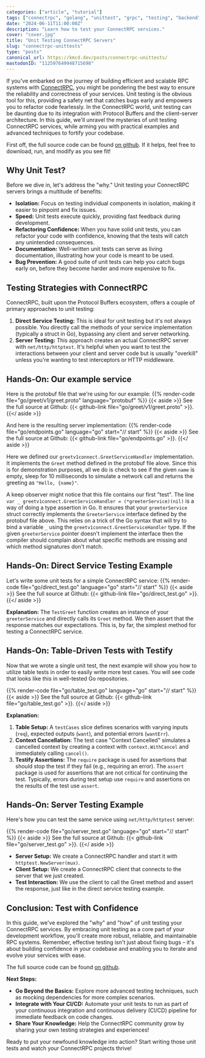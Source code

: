 ```yaml
---
categories: ["article", "tutorial"]
tags: ["connectrpc", "golang", "unittest", "grpc", "testing", "backend", "tutorial"]
date: "2024-06-11T11:00:00Z"
description: "Learn how to test your ConnectRPC services."
cover: "cover.jpg"
title: "Unit Testing ConnectRPC Servers"
slug: "connectrpc-unittests"
type: "posts"
canonical_url: https://kmcd.dev/posts/connectrpc-unittests/
mastodonID: "112597649948715698"
---
```


If you've embarked on the journey of building efficient and scalable RPC systems with [ConnectRPC](https://connectrpc.com/), you might be pondering the best way to ensure the reliability and correctness of your services. Unit testing is the obvious tool for this, providing a safety net that catches bugs early and empowers you to refactor code fearlessly. In the ConnectRPC world, unit testing can be daunting due to its integration with Protocol Buffers and the client-server architecture. In this guide, we'll unravel the mysteries of unit testing ConnectRPC services, while arming you with practical examples and advanced techniques to fortify your codebase.

First off, the full source code can be found [on github](https://github.com/sudorandom/kmcd.dev/tree/main/content/posts/2024/connectrpc-unittests/go). If it helps, feel free to download, run, and modify as you see fit!

## Why Unit Test?

Before we dive in, let's address the "why." Unit testing your ConnectRPC servers brings a multitude of benefits:

* **Isolation:** Focus on testing individual components in isolation, making it easier to pinpoint and fix issues.
* **Speed:** Unit tests execute quickly, providing fast feedback during development.
* **Refactoring Confidence:** When you have solid unit tests, you can refactor your code with confidence, knowing that the tests will catch any unintended consequences.
* **Documentation:** Well-written unit tests can serve as living documentation, illustrating how your code is meant to be used.
* **Bug Prevention:** A good suite of unit tests can help you catch bugs early on, before they become harder and more expensive to fix.

## Testing Strategies with ConnectRPC

ConnectRPC, built upon the Protocol Buffers ecosystem, offers a couple of primary approaches to unit testing:

1. **Direct Service Testing:** This is ideal for unit testing but it's not always possible. You directly call the methods of your service implementation (typically a struct in Go), bypassing any client and server networking.
2. **Server Testing:** This approach creates an actual ConnectRPC server with `net/http/httptest`. It's helpful when you want to test the interactions between your client and server code but is usually "overkill" unless you're wanting to test interceptors or HTTP middleware.

## Hands-On: Our example service
Here is the protobuf file that we're using for our example:
{{% render-code file="go/greet/v1/greet.proto" language="protobuf" %}}
{{< aside >}}
See the full source at Github: {{< github-link file="go/greet/v1/greet.proto" >}}.
{{</ aside >}}

And here is the resulting server implementation:
{{% render-code file="go/endpoints.go" language="go" start="// start" %}}
{{< aside >}}
See the full source at Github: {{< github-link file="go/endpoints.go" >}}.
{{</ aside >}}

Here we defined our `greetv1connect.GreetServiceHandler` implementation. It implements the `Greet` method defined in the protobuf file alove. Since this is for demonstration purposes, all we do is check to see if the given `name` is empty, sleep for 10 milliseconds to simulate a network call and returns the greeting as `"Hello, {name}"`.

A keep observer might notice that this file contains our first "test". The line `var _ greetv1connect.GreetServiceHandler = (*greeterService)(nil)` is a way of doing a type assertion in Go. It ensures that your `greeterService` struct correctly implements the `GreeterService` interface defined by the protobuf file above. This relies on a trick of the Go syntax that will try to bind a variable `_` using the `greetv1connect.GreetServiceHandler` type. If the given `greeterService` pointer doesn't implement the interface then the compiler should complain about what specific methods are missing and which method signatures don't match.

## Hands-On: Direct Service Testing Example

Let's write some unit tests for a simple ConnectRPC service:
{{% render-code file="go/direct_test.go" language="go" start="// start" %}}
{{< aside >}}
See the full source at Github: {{< github-link file="go/direct_test.go" >}}.
{{</ aside >}}

**Explanation:**
The `TestGreet` function creates an instance of your `greeterService` and directly calls its `Greet` method. We then assert that the response matches our expectations. This is, by far, the simplest method for testing a ConnectRPC service.

## Hands-On: Table-Driven Tests with Testify
Now that we wrote a single unit test, the next example will show you how to utilize table tests in order to easily write more test cases. You will see code that looks like this in well-tested Go repositories.

{{% render-code file="go/table_test.go" language="go" start="// start" %}}
{{< aside >}}
See the full source at Github: {{< github-link file="go/table_test.go" >}}.
{{</ aside >}}

**Explanation:**

1. **Table Setup:** A `testCases` slice defines scenarios with varying inputs (`req`), expected outputs (`want`), and potential errors (`wantErr`).
2. **Context Cancellation:** The test case "Context Cancelled" simulates a cancelled context by creating a context with `context.WithCancel` and immediately calling `cancel()`.
3. **Testify Assertions:** The `require` package is used for assertions that should stop the test if they fail (e.g., requiring an error). The `assert` package is used for assertions that are not critical for continuing the test. Typically, errors during test setup use `require` and assertions on the results of the test use `assert`.

## Hands-On: Server Testing Example

Here's how you can test the same service using `net/http/httptest` server:

{{% render-code file="go/server_test.go" language="go" start="// start" %}}
{{< aside >}}
See the full source at Github: {{< github-link file="go/server_test.go" >}}.
{{</ aside >}}

- **Server Setup:** We create a ConnectRPC handler and start it with `httptest.NewServer(mux)`.
- **Client Setup:** We create a ConnectRPC client that connects to the server that we just created.
- **Test Interaction:** We use the client to call the Greet method and assert the response, just like in the direct service testing example.

## Conclusion: Test with Confidence

In this guide, we've explored the "why" and "how" of unit testing your ConnectRPC services. By embracing unit testing as a core part of your development workflow, you'll create more robust, reliable, and maintainable RPC systems. Remember, effective testing isn't just about fixing bugs – it's about building confidence in your codebase and enabling you to iterate and evolve your services with ease.

The full source code can be found [on github](https://github.com/sudorandom/kmcd.dev/tree/main/content/posts/2024/connectrpc-unittests/go).

**Next Steps:**

* **Go Beyond the Basics:** Explore more advanced testing techniques, such as mocking dependencies for more complex scenarios.
* **Integrate with Your CI/CD:** Automate your unit tests to run as part of your continuous integration and continuous delivery (CI/CD) pipeline for immediate feedback on code changes.
* **Share Your Knowledge:** Help the ConnectRPC community grow by sharing your own testing strategies and experiences!

Ready to put your newfound knowledge into action? Start writing those unit tests and watch your ConnectRPC projects thrive!
